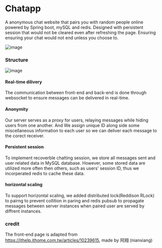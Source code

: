 # Chatapp
A anonymous chat website that pairs you with random people online powered by Spring boot, mySQL and redis. Designed with persistent session that would not be cleared even after refreshing the page. Ensuring ensuring your chat would not end unless you choose to.

![image](https://github.com/user-attachments/assets/3f1692e8-41ba-482a-afb3-0a3fc8f47182)

### Structure
![image](https://github.com/user-attachments/assets/ad222b10-e5fe-4ac1-8587-5eb8c1534ece)

#### Real-time dilivery
The communication between front-end and back-end is done through websocket to ensure messages can be delivered in real-time. 
#### Anonymity
Our server serves as a proxy for users, relaying messages while hiding users from one another. And We assign unique ID along side some miscellaneous information to each user so we can deliver each message to the corect receiver. 
#### Persistent session
To implement recoverble chatting session, we store all messages sent and user related data in MySQL database. However, some stored data are utilized more often then others, such as users' session ID, thus we incorperated redis to cache these data. 
#### horizontal scaling
To support horizontal scaling, we added distributed lock(Reddison RLock) to pairng to prevent collition in paring and redis pubsub to propagate messages between server instances when paired user are served by diffrent instances.




### credit
The front-end page is adapted from https://ithelp.ithome.com.tw/articles/10239615, made by 阿翔 (nianxiang)
